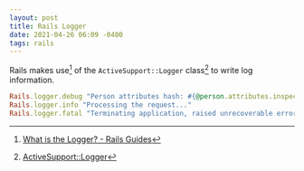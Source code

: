 ```yaml
---
layout: post
title: Rails Logger
date: 2021-04-26 06:09 -0400
tags: rails
---
```

Rails makes use[^1] of the `ActiveSupport::Logger` class[^2] to write log information.

```ruby
Rails.logger.debug "Person attributes hash: #{@person.attributes.inspect}"
Rails.logger.info "Processing the request..."
Rails.logger.fatal "Terminating application, raised unrecoverable error!!!"
```

[^1]: [What is the Logger? - Rails Guides](https://guides.rubyonrails.org/debugging_rails_applications.html#what-is-the-logger-questionmark)
[^2]: [ActiveSupport::Logger](https://api.rubyonrails.org/classes/ActiveSupport/Logger.html)
